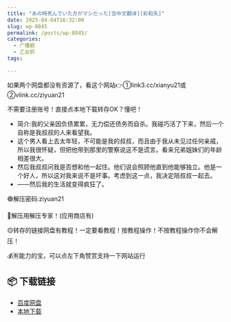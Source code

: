 ```yaml
---
title: "あの時死んでいた方がマシだった[含中文翻译][彩和矢]"
date: 2025-04-04T16:32:00
slug: wp-8845
permalink: /posts/wp-8845/
categories:
  - 广播剧
  - 乙女抓
tags:

---
```


如果两个网盘都没有资源了，看这个网站👉①link3.cc/xianyu21或②vlink.cc/ziyuan21

不需要注册账号！直接点本地下载转存OK？懂吧！

*   简介:我的父亲因负债累累，无力偿还债务而自杀。我碰巧活了下来，然后一个自称是我叔叔的人来看望我。
*   这个男人看上去太年轻，不可能是我的叔叔，而且由于我从未见过任何亲戚，所以我很怀疑，但把他带到那里的警察说这不是谎言。看来兄弟姐妹们的年龄相差很大。
*   然后我叔叔问我是否想和他一起住。他们说会照顾他直到他能够独立。他是一个好人，所以这对我来说不是坏事。考虑到这一点，我决定陪叔叔一起去。
*   ——然后我的生活就变得疯狂了。

🟢解压密码:ziyuan21

🔵解压用解压专家！(应用商店有)

🟡转存的链接网盘有教程！一定要看教程！按教程操作！不按教程操作你不会解压！

💰🈶能力的宝，可以点左下角赞赏支持一下网站运行

## 📦 下载链接
- [百度网盘](https://blziyuan21.com/pay-download/8845?key=9ed0e86aa1&down_id=0)
- [本地下载](https://blziyuan21.com/pay-download/8845?key=9ed0e86aa1&down_id=1)

